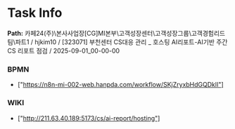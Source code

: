 # Task Info

**Path:** 카페24(주)\본사사업장\[CG]MI본부\고객성장센터\고객성장그룹\고객경험리드팀\파트1 / hjkim10 / [323071] 부천센터 CS대응 관리 _ 호스팅 AI리포트-AI기반 주간 CS 리포트 점검 / 2025-09-01_00-00-00

### BPMN
- ["https://n8n-mi-002-web.hanpda.com/workflow/SKjZryxbHdGQDklI"]

### WIKI
- ["http://211.63.40.189:5173/cs/ai-report/hosting"]

